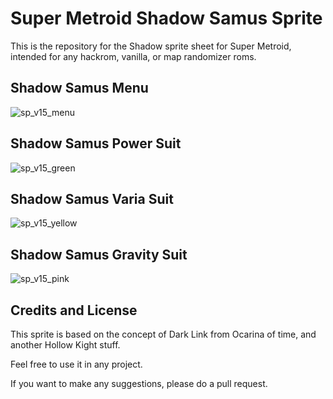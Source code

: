 # Super Metroid Shadow Samus Sprite

This is the repository for the Shadow sprite sheet for Super Metroid, intended for any hackrom, vanilla, or map randomizer roms. 

## Shadow Samus Menu

![sp_v15_menu](https://github.com/user-attachments/assets/bd95d567-832d-490e-9d7a-872015858538)


## Shadow Samus Power Suit

![sp_v15_green](https://github.com/user-attachments/assets/12ff5998-b2e8-4b01-be6a-dd10b01739c9)

## Shadow Samus Varia Suit

![sp_v15_yellow](https://github.com/user-attachments/assets/df5248e9-e09e-4f74-ba0c-11de99521d04)

## Shadow Samus Gravity Suit

![sp_v15_pink](https://github.com/user-attachments/assets/182f78ad-295a-433b-9ef4-6b077991d665)


## Credits and License

This sprite is based on the concept of Dark Link from Ocarina of time, and another Hollow Kight stuff. 

Feel free to use it in any project. 

If you want to make any suggestions, please do a pull request.
